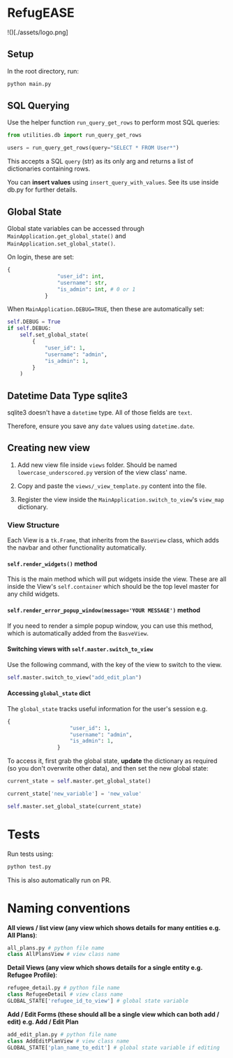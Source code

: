 # RefugEASE

!()[./assets/logo.png]

## Setup

In the root directory, run:

```python
python main.py
```

## SQL Querying

Use the helper function `run_query_get_rows` to perform most SQL queries:

```python
from utilities.db import run_query_get_rows

users = run_query_get_rows(query="SELECT * FROM User*")
```

This accepts a SQL `query` (str) as its only arg and returns a list of dictionaries containing rows.

You can **insert values** using `insert_query_with_values`. See its use inside db.py for further details.

## Global State

Global state variables can be accessed through `MainApplication.get_global_state()` and `MainApplication.set_global_state()`.

On login, these are set:

```python
{
                "user_id": int,
                "username": str,
                "is_admin": int, # 0 or 1
            }
```

When `MainApplication.DEBUG=TRUE`, then these are automatically set:

```python
self.DEBUG = True
if self.DEBUG:
    self.set_global_state(
        {
            "user_id": 1,
            "username": "admin",
            "is_admin": 1,
        }
    )
```

## Datetime Data Type sqlite3

sqlite3 doesn't have a `datetime` type. All of those fields are `text`.

Therefore, ensure you save any `date` values using `datetime.date`.

## Creating new view

1. Add new view file inside `views` folder. Should be named `lowercase_underscored.py` version of the view class' name.

2. Copy and paste the `views/_view_template.py` content into the file.

3. Register the view inside the `MainApplication.switch_to_view`'s `view_map` dictionary.

### View Structure

Each View is a `tk.Frame`, that inherits from the `BaseView` class, which adds the navbar and other functionality automatically.

#### `self.render_widgets()` method

This is the main method which will put widgets inside the view. These are all inside the View's `self.container` which should be the top level master for any child widgets.

#### `self.render_error_popup_window(message='YOUR MESSAGE')` method

If you need to render a simple popup window, you can use this method, which is automatically added from the `BasveView`.

#### Switching views with `self.master.switch_to_view`

Use the following command, with the key of the view to switch to the view.

```python
self.master.switch_to_view("add_edit_plan")
```


#### Accessing `global_state` dict

The `global_state` tracks useful information for the user's session e.g.

```python
{
                    "user_id": 1,
                    "username": "admin",
                    "is_admin": 1,
                }
```

To access it, first grab the global state, **update** the dictionary as required (so you don't overwrite other data), and then set the new global state:

```python
current_state = self.master.get_global_state()

current_state['new_variable'] = 'new_value'

self.master.set_global_state(current_state)
```

# Tests

Run tests using:

```python
python test.py
```

This is also automatically run on PR.

# Naming conventions

**All views / list view (any view which shows details for many entities e.g. All Plans)**:

```python
all_plans.py # python file name
class AllPlansView # view class name
```

**Detail Views (any view which shows details for a single entity e.g. Refugee Profile)**:
```python
refugee_detail.py # python file name
class RefugeeDetail # view class name
GLOBAL_STATE['refugee_id_to_view'] # global state variable
```

**Add / Edit Forms (these should all be a single view which can both add / edit) e.g. Add / Edit Plan**

```python
add_edit_plan.py # python file name
class AddEditPlanView # view class name
GLOBAL_STATE['plan_name_to_edit'] # global state variable if editing
```

